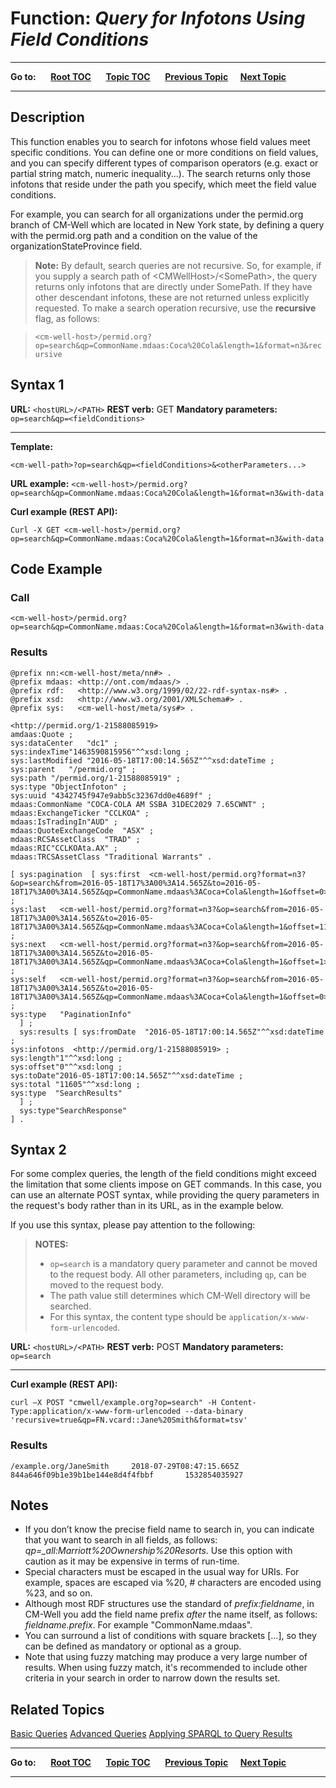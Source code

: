 # Function: *Query for Infotons Using Field Conditions*

----

**Go to:** &nbsp;&nbsp;&nbsp;&nbsp; [**Root TOC**](CM-Well.RootTOC.md) &nbsp;&nbsp;&nbsp;&nbsp; [**Topic TOC**](API.TOC.md) &nbsp;&nbsp;&nbsp;&nbsp; [**Previous Topic**](API.Get.GetSingleInfotonByUUID.md)&nbsp;&nbsp;&nbsp;&nbsp; [**Next Topic**](API.Query.ApplySPARQLToQueryResults.md)  

----

## Description
This function enables you to search for infotons whose field values meet specific conditions. You can define one or more conditions on field values, and you can specify different types of comparison operators (e.g. exact or partial string match, numeric inequality...). The search returns only those infotons that reside under the path you specify, which meet the field value conditions.

For example, you can search for all organizations under the permid.org branch of CM-Well which are located in New York state, by defining a query with the permid.org path and a condition on the value of the organizationStateProvince field.

>**Note:** By default, search queries are not recursive. So, for example, if you supply a search path of \<CMWellHost\>/\<SomePath\>, the query returns only infotons that are directly under SomePath. If they have other descendant infotons, these are not returned unless explicitly requested. To make a search operation recursive, use the **recursive** flag, as follows:

>`<cm-well-host>/permid.org?op=search&qp=CommonName.mdaas:Coca%20Cola&length=1&format=n3&recursive`

## Syntax 1

**URL:** ```<hostURL>/<PATH>```
**REST verb:** GET
**Mandatory parameters:** ```op=search&qp=<fieldConditions>```

----------

**Template:**

    <cm-well-path>?op=search&qp=<fieldConditions>&<otherParameters...>

**URL example:**
   `<cm-well-host>/permid.org?op=search&qp=CommonName.mdaas:Coca%20Cola&length=1&format=n3&with-data`

**Curl example (REST API):**

    Curl -X GET <cm-well-host>/permid.org?op=search&qp=CommonName.mdaas:Coca%20Cola&length=1&format=n3&with-data

## Code Example

### Call

    <cm-well-host>/permid.org?op=search&qp=CommonName.mdaas:Coca%20Cola&length=1&format=n3&with-data

### Results

    @prefix nn:<cm-well-host/meta/nn#> .
    @prefix mdaas: <http://ont.com/mdaas/> .
    @prefix rdf:   <http://www.w3.org/1999/02/22-rdf-syntax-ns#> .
    @prefix xsd:   <http://www.w3.org/2001/XMLSchema#> .
    @prefix sys:   <cm-well-host/meta/sys#> .
    
    <http://permid.org/1-21588085919>
    amdaas:Quote ;
    sys:dataCenter   "dc1" ;
    sys:indexTime"1463590815956"^^xsd:long ;
    sys:lastModified "2016-05-18T17:00:14.565Z"^^xsd:dateTime ;
    sys:parent   "/permid.org" ;
    sys:path "/permid.org/1-21588085919" ;
    sys:type "ObjectInfoton" ;
    sys:uuid "4342745f947e9abb5c32367dd0e4689f" ;
    mdaas:CommonName "COCA-COLA AM SSBA 31DEC2029 7.65CWNT" ;
    mdaas:ExchangeTicker "CCLKOA" ;
    mdaas:IsTradingIn"AUD" ;
    mdaas:QuoteExchangeCode  "ASX" ;
    mdaas:RCSAssetClass  "TRAD" ;
    mdaas:RIC"CCLKOAta.AX" ;
    mdaas:TRCSAssetClass "Traditional Warrants" .
    
    [ sys:pagination  [ sys:first  <cm-well-host/permid.org?format=n3?&op=search&from=2016-05-18T17%3A00%3A14.565Z&to=2016-05-18T17%3A00%3A14.565Z&qp=CommonName.mdaas%3ACoca+Cola&length=1&offset=0> ;
    sys:last   <cm-well-host/permid.org?format=n3?&op=search&from=2016-05-18T17%3A00%3A14.565Z&to=2016-05-18T17%3A00%3A14.565Z&qp=CommonName.mdaas%3ACoca+Cola&length=1&offset=11605> ;
    sys:next   <cm-well-host/permid.org?format=n3?&op=search&from=2016-05-18T17%3A00%3A14.565Z&to=2016-05-18T17%3A00%3A14.565Z&qp=CommonName.mdaas%3ACoca+Cola&length=1&offset=1> ;
    sys:self   <cm-well-host/permid.org?format=n3?&op=search&from=2016-05-18T17%3A00%3A14.565Z&to=2016-05-18T17%3A00%3A14.565Z&qp=CommonName.mdaas%3ACoca+Cola&length=1&offset=0> ;
    sys:type   "PaginationInfo"
      ] ;
      sys:results [ sys:fromDate  "2016-05-18T17:00:14.565Z"^^xsd:dateTime ;
    sys:infotons  <http://permid.org/1-21588085919> ;
    sys:length"1"^^xsd:long ;
    sys:offset"0"^^xsd:long ;
    sys:toDate"2016-05-18T17:00:14.565Z"^^xsd:dateTime ;
    sys:total "11605"^^xsd:long ;
    sys:type  "SearchResults"
      ] ;
      sys:type"SearchResponse"
    ] .

## Syntax 2

For some complex queries, the length of the field conditions might exceed the limitation that some clients impose on GET commands. In this case, you can use an alternate POST syntax, while providing the query parameters in the request's body rather than in its URL, as in the example below.

If you use this syntax, please pay attention to the following:

>**NOTES:** 
>* ```op=search``` is a mandatory query parameter and cannot be moved to the request body. All other parameters, including ```qp```, can be moved to the request body.
>* The path value still determines which CM-Well directory will be searched.
>* For this syntax, the content type should be ```application/x-www-form-urlencoded```.


**URL:** ```<hostURL>/<PATH>```
**REST verb:** POST
**Mandatory parameters:** ```op=search```

----------

**Curl example (REST API):**

```curl –X POST "cmwell/example.org?op=search" -H Content-Type:application/x-www-form-urlencoded --data-binary 'recursive=true&qp=FN.vcard::Jane%20Smith&format=tsv'```

### Results

```/example.org/JaneSmith     2018-07-29T08:47:15.665Z   844a646f09b1e39b1be144e8d4f4fbbf       1532854035927```

## Notes

* If you don’t know the precise field name to search in, you can indicate that you want to search in all fields, as follows:  *qp=_all:Marriott%20Ownership%20Resorts*. Use this option with caution as it may be expensive in terms of run-time.
* Special characters must be escaped in the usual way for URIs. For example, spaces are escaped via %20, # characters are encoded using %23, and so on.
* Although most RDF structures use the standard of *prefix:fieldname*, in CM-Well you add the field name prefix *after* the name itself, as follows: *fieldname.prefix*. For example "CommonName.mdaas".
* You can surround a list of conditions with square brackets [...], so they can be defined as mandatory or optional as a group.
* Note that using fuzzy matching may produce a very large number of results. When using fuzzy match, it's recommended to include other criteria in your search in order to narrow down the results set.

## Related Topics
[Basic Queries](DevGuide.BasicQueries.md)
[Advanced Queries](DevGuide.AdvancedQueries.md)
[Applying SPARQL to Query Results](API.Query.ApplySPARQLToQueryResults.md)

----

**Go to:** &nbsp;&nbsp;&nbsp;&nbsp; [**Root TOC**](CM-Well.RootTOC.md) &nbsp;&nbsp;&nbsp;&nbsp; [**Topic TOC**](API.TOC.md) &nbsp;&nbsp;&nbsp;&nbsp; [**Previous Topic**](API.Get.GetSingleInfotonByUUID.md)&nbsp;&nbsp;&nbsp;&nbsp; [**Next Topic**](API.Query.ApplySPARQLToQueryResults.md)  

----